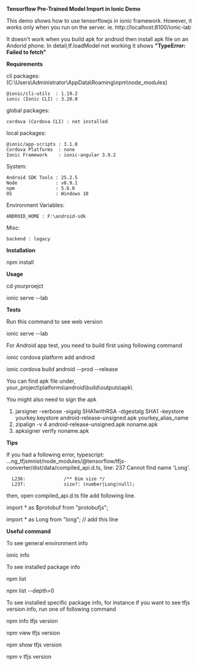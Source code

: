 **Tensorflow Pre-Trained Model Import in Ionic Demo**

This demo shows how to use tensorflowjs in ionic framework.
However, it works only when you run on the server. ie. http://localhost:8100/ionic-lab

It doesn't work when you build apk for android then install apk file on an Andorid phone.
In detail,tf.loadModel not working it shows **"TypeError: Failed to fetch"**

**Requirements**

cli packages: (C:\Users\Administrator\AppData\Roaming\npm\node_modules)

    @ionic/cli-utils  : 1.19.2    
    ionic (Ionic CLI) : 3.20.0

global packages:

    cordova (Cordova CLI) : not installed

local packages:

    @ionic/app-scripts : 3.1.8
    Cordova Platforms  : none
    Ionic Framework    : ionic-angular 3.9.2

System:

    Android SDK Tools : 25.2.5
    Node              : v8.9.1
    npm               : 5.6.0
    OS                : Windows 10

Environment Variables:

    ANDROID_HOME : F:\android-sdk

Misc:

    backend : legacy


**Installation**

npm install

**Usage**

cd yourproejct

ionic serve --lab

**Tests**

Run this command to see web version

ionic serve --lab 


For Android app test, you need to build first using following command

ionic cordova platform add android

ionic cordova build android --prod --release

You can find apk file under,
your_project\platforms\android\build\outputs\apk\

You might also need to sign the apk
1) jarsigner -verbose -sigalg SHA1withRSA -digestalg SHA1 -keystore yourkey.keystore android-release-unsigned.apk yourkey_alias_name
2) zipalign -v 4 android-release-unsigned.apk noname.apk
3) apksigner verify noname.apk


**Tips**

If you had a following error,
typescript: ...ng_tfjsmnist/node_modules/@tensorflow/tfjs-converter/dist/data/compiled_api.d.ts, line: 237
             Cannot find name 'Long'.

      L236:              /** Dim size */
      L237:              size?: (number|Long|null);

then, open compiled_api.d.ts file add following line.      
      
import * as $protobuf from "protobufjs";

import * as Long from "long"; // add this line


**Useful command**

To see general environment info

ionic info

To see installed package info

npm list

npm list --depth=0

To see installed specific package info, for instance if you want to see tfjs version info, run one of following command


npm info tfjs version

npm view tfjs version

npm show tfjs version

npm v tfjs version
